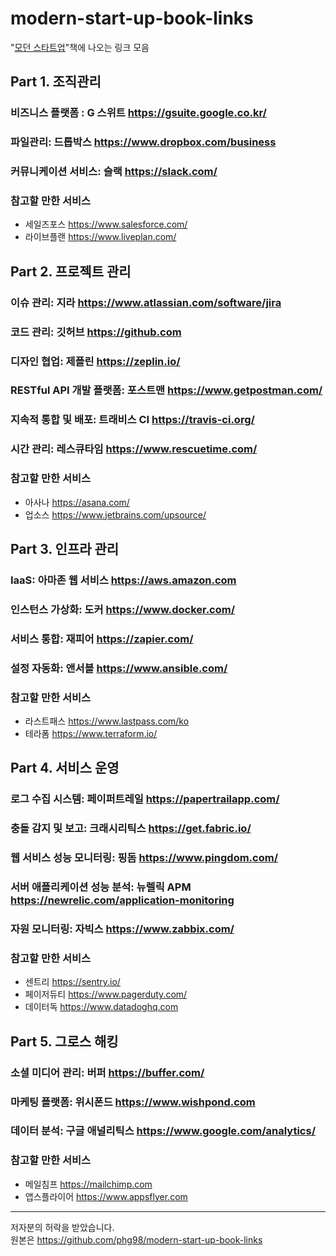 # modern-start-up-book-links
"[모던 스타트업](http://www.hanbit.co.kr/store/books/look.php?p_code=B1211451725)"책에 나오는 링크 모음


## Part 1. 조직관리
### 비즈니스 플랫폼 : G 스위트 <https://gsuite.google.co.kr/>
### 파일관리: 드롭박스 <https://www.dropbox.com/business>
### 커뮤니케이션 서비스: 슬랙 <https://slack.com/>
### 참고할 만한 서비스
* 세일즈포스 <https://www.salesforce.com/>
* 라이브플랜 <https://www.liveplan.com/>
  
  

## Part 2. 프로젝트 관리
### 이슈 관리: 지라 <https://www.atlassian.com/software/jira>
### 코드 관리: 깃허브 <https://github.com>
### 디자인 협업: 제플린 <https://zeplin.io/>
### RESTful API 개발 플랫폼: 포스트맨 <https://www.getpostman.com/>
### 지속적 통합 및 배포: 트래비스 CI <https://travis-ci.org/>
### 시간 관리: 레스큐타임 <https://www.rescuetime.com/>
### 참고할 만한 서비스
* 아사나 <https://asana.com/>
* 업소스 <https://www.jetbrains.com/upsource/>
  
  
  
## Part 3. 인프라 관리
### IaaS: 아마존 웹 서비스 <https://aws.amazon.com>
### 인스턴스 가상화: 도커 <https://www.docker.com/>
### 서비스 통합: 재피어 <https://zapier.com/>
### 설정 자동화: 앤서블 <https://www.ansible.com/>
### 참고할 만한 서비스
* 라스트패스 <https://www.lastpass.com/ko>
* 테라폼 <https://www.terraform.io/>
  
  


## Part 4. 서비스 운영
### 로그 수집 시스템: 페이퍼트레일 <https://papertrailapp.com/>
### 충돌 감지 및 보고: 크래시리틱스 <https://get.fabric.io/>
### 웹 서비스 성능 모니터링: 핑돔 <https://www.pingdom.com/>
### 서버 애플리케이션 성능 분석: 뉴렐릭 APM <https://newrelic.com/application-monitoring>
### 자원 모니터링: 자빅스 <https://www.zabbix.com/>
### 참고할 만한 서비스
* 센트리 <https://sentry.io/>
* 페이저듀티 <https://www.pagerduty.com/>
* 데이터독 <https://www.datadoghq.com>
  
  


## Part 5. 그로스 해킹
### 소셜 미디어 관리: 버퍼 <https://buffer.com/>
### 마케팅 플랫폼: 위시폰드 <https://www.wishpond.com>
### 데이터 분석: 구글 애널리틱스 <https://www.google.com/analytics/>
### 참고할 만한 서비스
* 메일침프 <https://mailchimp.com>
* 앱스플라이어 <https://www.appsflyer.com>
  
  

------
저자분의 허락을 받았습니다.  
원본은 <https://github.com/phg98/modern-start-up-book-links>  
